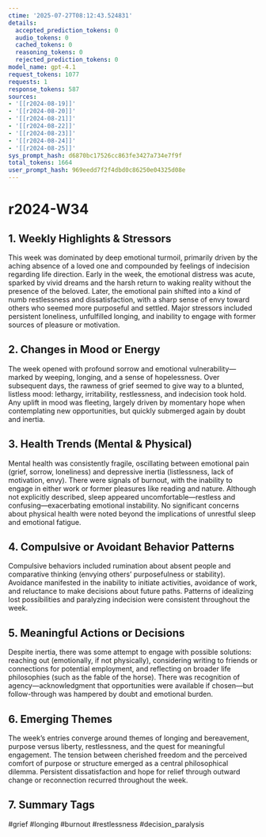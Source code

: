 ```yaml
---
ctime: '2025-07-27T08:12:43.524831'
details:
  accepted_prediction_tokens: 0
  audio_tokens: 0
  cached_tokens: 0
  reasoning_tokens: 0
  rejected_prediction_tokens: 0
model_name: gpt-4.1
request_tokens: 1077
requests: 1
response_tokens: 587
sources:
- '[[r2024-08-19]]'
- '[[r2024-08-20]]'
- '[[r2024-08-21]]'
- '[[r2024-08-22]]'
- '[[r2024-08-23]]'
- '[[r2024-08-24]]'
- '[[r2024-08-25]]'
sys_prompt_hash: d6870bc17526cc863fe3427a734e7f9f
total_tokens: 1664
user_prompt_hash: 969eedd7f2f4dbd0c86250e04325d08e
---
```

# r2024-W34

## 1. Weekly Highlights & Stressors

This week was dominated by deep emotional turmoil, primarily driven by the aching absence of a loved one and compounded by feelings of indecision regarding life direction. Early in the week, the emotional distress was acute, sparked by vivid dreams and the harsh return to waking reality without the presence of the beloved. Later, the emotional pain shifted into a kind of numb restlessness and dissatisfaction, with a sharp sense of envy toward others who seemed more purposeful and settled. Major stressors included persistent loneliness, unfulfilled longing, and inability to engage with former sources of pleasure or motivation.

## 2. Changes in Mood or Energy

The week opened with profound sorrow and emotional vulnerability—marked by weeping, longing, and a sense of hopelessness. Over subsequent days, the rawness of grief seemed to give way to a blunted, listless mood: lethargy, irritability, restlessness, and indecision took hold. Any uplift in mood was fleeting, largely driven by momentary hope when contemplating new opportunities, but quickly submerged again by doubt and inertia.

## 3. Health Trends (Mental & Physical)

Mental health was consistently fragile, oscillating between emotional pain (grief, sorrow, loneliness) and depressive inertia (listlessness, lack of motivation, envy). There were signals of burnout, with the inability to engage in either work or former pleasures like reading and nature. Although not explicitly described, sleep appeared uncomfortable—restless and confusing—exacerbating emotional instability. No significant concerns about physical health were noted beyond the implications of unrestful sleep and emotional fatigue.

## 4. Compulsive or Avoidant Behavior Patterns

Compulsive behaviors included rumination about absent people and comparative thinking (envying others’ purposefulness or stability). Avoidance manifested in the inability to initiate activities, avoidance of work, and reluctance to make decisions about future paths. Patterns of idealizing lost possibilities and paralyzing indecision were consistent throughout the week.

## 5. Meaningful Actions or Decisions

Despite inertia, there was some attempt to engage with possible solutions: reaching out (emotionally, if not physically), considering writing to friends or connections for potential employment, and reflecting on broader life philosophies (such as the fable of the horse). There was recognition of agency—acknowledgment that opportunities were available if chosen—but follow-through was hampered by doubt and emotional burden.

## 6. Emerging Themes

The week’s entries converge around themes of longing and bereavement, purpose versus liberty, restlessness, and the quest for meaningful engagement. The tension between cherished freedom and the perceived comfort of purpose or structure emerged as a central philosophical dilemma. Persistent dissatisfaction and hope for relief through outward change or reconnection recurred throughout the week.

## 7. Summary Tags

#grief #longing #burnout #restlessness #decision_paralysis